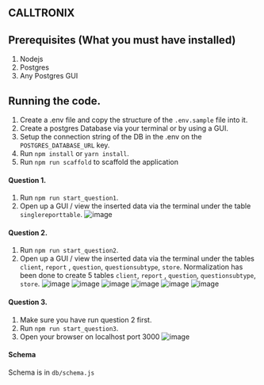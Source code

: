 ## CALLTRONIX

## Prerequisites (What you must have installed)
1. Nodejs
2. Postgres
3. Any Postgres GUI

## Running the code.
1. Create a .env file and copy the structure of the `.env.sample` file into it.
2. Create a postgres Database via your terminal or by using a GUI.
4. Setup the connection string of the DB in the .env on the `POSTGRES_DATABASE_URL` key.
3. Run `npm install` or `yarn install`.
4. Run `npm run scaffold` to scaffold the application

####  Question 1.
1. Run `npm run start_question1`.
2. Open up a GUI / view the inserted data via the terminal under the table `singlereporttable`.
![image](https://user-images.githubusercontent.com/12128153/65558660-606a7000-df40-11e9-966e-249a14a68730.png)


#### Question 2.
1. Run `npm run start_question2`.
2. Open up a GUI / view the inserted data via the terminal under the tables `client`, `report` , `question`, `questionsubtype`, `store`. 
   Normalization has been done to create 5 tables `client`, `report` , `question`, `questionsubtype`, `store`.
![image](https://user-images.githubusercontent.com/12128153/65578387-641ce780-df7e-11e9-8935-90a7c08987a4.png)
![image](https://user-images.githubusercontent.com/12128153/65578444-7860e480-df7e-11e9-9325-ecdb40902d80.png)
![image](https://user-images.githubusercontent.com/12128153/65578465-831b7980-df7e-11e9-9f39-e710e6a97145.png)
![image](https://user-images.githubusercontent.com/12128153/65578485-8adb1e00-df7e-11e9-9636-6cef151da9ff.png)
![image](https://user-images.githubusercontent.com/12128153/65578521-97f80d00-df7e-11e9-9303-21f8509f9e9a.png)
![image](https://user-images.githubusercontent.com/12128153/65578538-a0504800-df7e-11e9-8cf1-ec7e318cd165.png)

#### Question 3.
1. Make sure you have run question 2 first.
2. Run `npm run start_question3`.
3. Open your browser on localhost port 3000
![image](https://user-images.githubusercontent.com/12128153/65558801-c1924380-df40-11e9-970d-67be044fa987.png)

#### Schema
Schema is in `db/schema.js`
